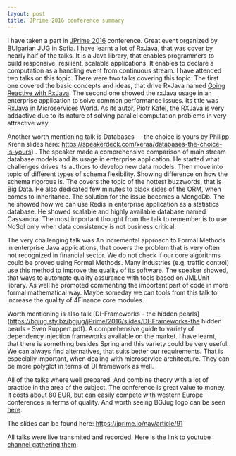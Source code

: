 ```yaml
---
layout: post
title: JPrime 2016 conference summary
---
```


I have taken a part in [JPrime 2016](https://jprime.io/ "jprime home page") conference. Great event organized by [BUlgarian JUG](https://jug.bg/en/) in Sofia. 
I have learnt a lot of RxJava, that was cover by nearly half of the talks. It is a Java library, that enables programmers to build responsive, resilient, scalable applications. It enables to declare a computation as a handling event from continuous stream. I have attended two talks on this topic.  There were two talks covering this topic. The first one covered the basic concepts and ideas, that drive RxJava named [Going Reactive with RxJava](https://speakerdeck.com/hcrnjak/going-reactive-with-rxjava-extended-at-jprime-sofia-2016). The second one showed the rxJava usage in an enterprise application to solve common performance issues. Its title was [RxJava in Microservices World](https://speakerdeck.com/pkafel/rxjava-in-microservices-world).  As its autor, Piotr Kafel, the RXJava is very addactive due to its nature of solving parallel computation problems in very attractive way.

Another worth mentioning talk is Databases — the choice is yours by Philipp Krenn slides here: https://speakerdeck.com/xeraa/databases-the-choice-is-yours) . The speaker made a comprehensive comparison of main stream database models and its usage in enterprise application. He started what challenges drives its authors to develop new data models. Then move into topic of different types of schema flexibility. Showing difference on how the schema rigorous is.  The covers the topic of the hottest buzzwords, that is Big Data. He also dedicated few minutes to black sides of the ORM, when comes to inheritance. The solution for the issue becomes a MongoDb. The he showed how we can use Redis in enterprise application as a statistics database. He showed scalable and highly available database named Cassandra. The most important thought from the talk to remember is to use NoSql only when data consistency is not business critical. 

The very challenging talk was An incremental approach to Formal Methods in enterprise Java applications, that covers the problem that is very often not recognized in financial sector. We do not check if our core algorithms could be proved using Formal Methods. Many industries (e.g. traffic control) use this method to improve the quality of its software. The speaker showed, that ways to automate quality assurance with tools based on JMLUnit library. As well he promoted commenting the important part of code in more formal mathematical way. Maybe someday we can tools from this talk to increase the quality of 4Finance core modules.

Worth mentioning is also talk [DI-Frameworks - the hidden pearls](https://bgjug.sty.bz/bgjug/jPrime/2016/slides/DI-Frameworks-the hidden pearls - Sven Ruppert.pdf). A comprehensive guide to variety of dependency injection frameworks available on the market. I have learnt, that there is something besides Spring and this variety could be very useful. We can always find alternatives, that suits better our requirements. That is especially important, when dealing with microservice architecture. They can be more polyglot in terms of DI framework as well. 
 
All of the talks where well prepared. And combine theory with a lot of practice in the area of the subject. The conference is great value to money. It costs about 80 EUR, but can easily compete with western Europe conferences in terms of quality. And worth seeing  BGJug logo can be seen [here](https://jprime.io/images/bg-jug.png). 

The slides can be found here: https://jprime.io/nav/article/91

All talks were live transmited and recorded. Here is the link to [youtube channel gathering them](https://www.youtube.com/watch?v=BSyuYujElno&list=PLcqA4DRMgIYsatRfZlIMGidBLJQpTtbGK). 
